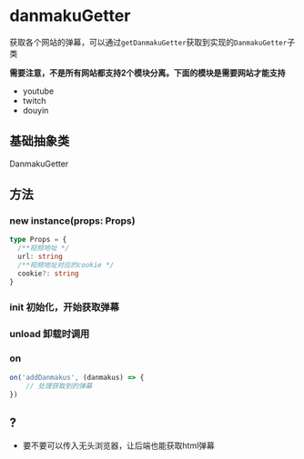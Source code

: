 # danmakuGetter
获取各个网站的弹幕，可以通过`getDanmakuGetter`获取到实现的`DanmakuGetter`子类

**需要注意，不是所有网站都支持2个模块分离。下面的模块是需要网站才能支持**
- youtube
- twitch
- douyin
## 基础抽象类
DanmakuGetter

## 方法
### new instance(props: Props)
```ts
type Props = {
  /**视频地址 */
  url: string
  /**视频地址对应的cookie */
  cookie?: string
}
```
### init        初始化，开始获取弹幕
### unload      卸载时调用
### on
```js
on('addDanmakus', (danmakus) => {
    // 处理获取到的弹幕
})
```

## ?
- 要不要可以传入无头浏览器，让后端也能获取html弹幕